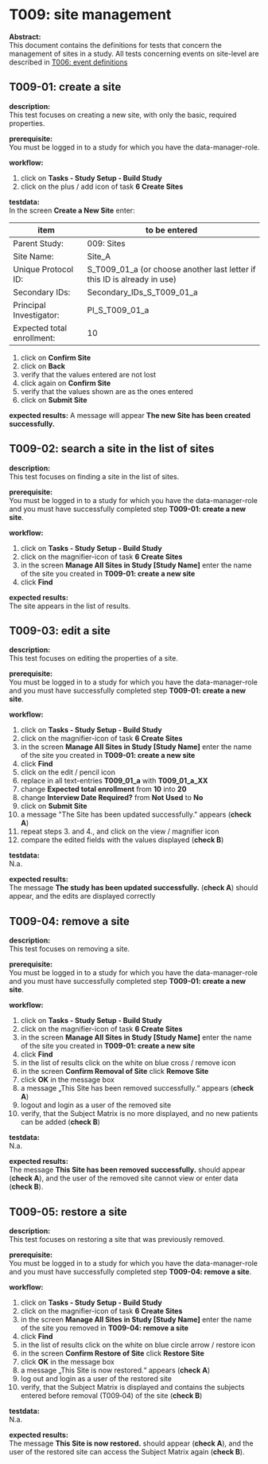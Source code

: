 # T009: site management
**Abstract:**  
This document contains the definitions for tests that concern the management of sites in a study. 
All tests concerning events on site-level are described in [T006: event definitions](t006.md) 

## T009-01: create a site
**description:**  
This test focuses on creating a new site, with only the basic, required properties.

**prerequisite:**  
You must be logged in to a study for which you have the data-manager-role.

**workflow:**  
1. click on **Tasks - Study Setup - Build Study**
1. click on the plus / add icon of task **6 Create Sites**  

**testdata:**  
In the screen **Create a New Site** enter:

| item | to be entered |
| -- | ----- |
| Parent Study:	|  009: Sites | 
| Site Name: | Site_A |
| Unique Protocol ID:	 | S_T009_01_a (or choose another last letter if this ID is already in use) |
| Secondary IDs: | Secondary_IDs_S_T009_01_a |
| Principal Investigator: | PI_S_T009_01_a |
| Expected total enrollment: | 10 |	

1. click on **Confirm Site**
1. click on **Back**
1. verify that the values entered are not lost
1. click again on **Confirm Site**
1. verify that the values shown are as the ones entered
1. click on **Submit Site**

**expected results:**
A message will appear **The new Site has been created successfully.**  

## T009-02: search a site in the list of sites 
**description:**  
This test focuses on finding a site in the list of sites.

**prerequisite:**  
You must be logged in to a study for which you have the data-manager-role and you must have successfully completed step **T009-01: create a new site**.  

**workflow:**  
1. click on **Tasks - Study Setup - Build Study**
1. click on the magnifier-icon of task **6 Create Sites**
1. in the screen **Manage All Sites in Study [Study Name]** enter the name of the site you created in **T009-01: create a new site**
1. click **Find**

**expected results:**  
The site appears in the list of results.   

## T009-03: edit a site
**description:**  
This test focuses on editing the properties of a site. 

**prerequisite:**  
You must be logged in to a study for which you have the data-manager-role and you must have successfully completed step **T009-01: create a new site**.  

**workflow:**  
1. click on **Tasks - Study Setup - Build Study**
1. click on the magnifier-icon of task **6 Create Sites**
1. in the screen **Manage All Sites in Study [Study Name]** enter the name of the site you created in **T009-01: create a new site**
1. click **Find**
1. click on the edit / pencil icon
1. replace in all text-entries **T009_01_a** with **T009_01_a_XX**
1. change **Expected total enrollment** from **10** into **20**
1. change **Interview Date Required?** from **Not Used** to **No**
1. click on **Submit Site**
1. a message "The Site has been updated successfully." appears (**check A**)
1. repeat steps 3. and 4., and click on the view / magnifier icon
1. compare the edited fields with the values displayed (**check B**)

**testdata:**  
N.a.

**expected results:**  
The message **The study has been updated successfully.** (**check A**) should appear, and the edits are displayed correctly

## T009-04: remove a site
**description:**  
This test focuses on removing a site. 

**prerequisite:**  
You must be logged in to a study for which you have the data-manager-role and you must have successfully completed step **T009-01: create a new site**.  

**workflow:**  
1. click on **Tasks - Study Setup - Build Study**
1. click on the magnifier-icon of task **6 Create Sites**
1. in the screen **Manage All Sites in Study [Study Name]** enter the name of the site you created in **T009-01: create a new site**
1. click **Find**
1. in the list of results click on the white on blue cross / remove icon
1. in the screen **Confirm Removal of Site** click **Remove Site**
1. click **OK** in the message box
1. a message „This Site has been removed successfully.“ appears (**check A**)
1. logout and login as a user of the removed site
1. verify, that the Subject Matrix is no more displayed, and no new patients can be added (**check B**)

**testdata:**  
N.a.

**expected results:**  
The message **This Site has been removed successfully.** should appear (**check A**), and the user of the removed site cannot view or enter data (**check B**).

## T009-05: restore a site
**description:**  
This test focuses on restoring a site that was previously removed. 

**prerequisite:**  
You must be logged in to a study for which you have the data-manager-role and you must have successfully completed step **T009-04: remove a site**.  

**workflow:**  
1. click on **Tasks - Study Setup - Build Study**
1. click on the magnifier-icon of task **6 Create Sites**
1. in the screen **Manage All Sites in Study [Study Name]** enter the name of the site you removed in **T009-04: remove a site**
1. click **Find**
1. in the list of results click on the white on blue circle arrow / restore icon
1. in the screen **Confirm Restore of Site** click **Restore Site**
1. click **OK** in the message box
1. a message „This Site is now restored.“ appears (**check A**)
1. log out and login as a user of the restored site
1. verify, that the Subject Matrix is displayed and contains the subjects entered before removal (T009‑04) of the site (**check B**)

**testdata:**  
N.a.

**expected results:**  
The message **This Site is now restored.** should appear (**check A**), and the user of the restored site can access the Subject Matrix again (**check B**).
